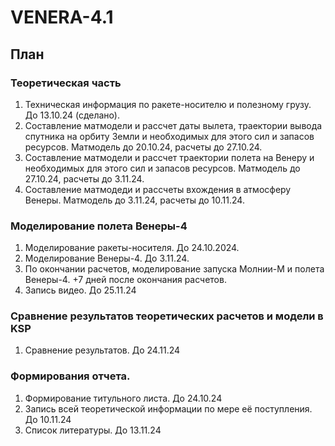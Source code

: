 # VENERA-4.1
## План

### Теоретическая часть
1. Техническая информация по ракете-носителю и полезному грузу. До 13.10.24 (сделано).
2. Составление матмодели и рассчет даты вылета, траектории вывода спутника на орбиту Земли и необходимых для этого сил и запасов ресурсов. Матмодель до 20.10.24, расчеты до 27.10.24.
3. Составление матмодели и рассчет траектории полета на Венеру и необходимых для этого сил и запасов ресурсов. Матмодель до 27.10.24, расчеты до 3.11.24.
5. Составление матмодеди и рассчеты вхождения в атмосферу Венеры. Матмодель до 3.11.24, расчеты до 10.11.24. 

### Моделирование полета Венеры-4
1. Моделирование ракеты-носителя. До 24.10.2024.
2. Моделирование Венеры-4. До 3.11.24.
3. По окончании расчетов, моделирование запуска Молнии-М и полета Венеры-4. +7 дней после окончания расчетов.
4. Запись видео. До 25.11.24

### Сравнение результатов теоретических расчетов и модели в KSP
1. Сравнение результатов. До 24.11.24

### Формирования отчета.
1. Формирование титульного листа. До 24.10.24
2. Запись всей теоретической информации по мере её поступления. До 10.11.24
3. Список литературы. До 13.11.24
